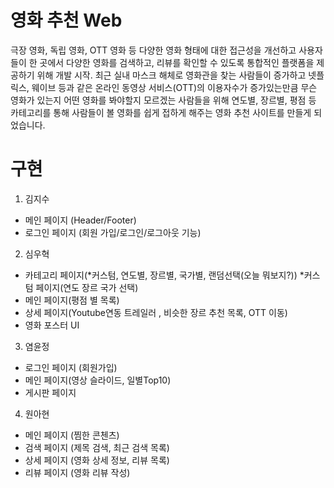 # 영화 추천 Web
극장 영화, 독립 영화, OTT 영화 등 다양한 영화 형태에 대한 접근성을 개선하고
사용자들이 한 곳에서 다양한 영화를 검색하고, 리뷰를 확인할 수 있도록 통합적인 플랫폼을 제공하기 위해 개발 시작.
최근 실내 마스크 해체로 영화관을 찾는 사람들이 증가하고 넷플릭스, 웨이브 등과 같은 온라인 동영상 서비스(OTT)의 이용자수가 증가있는만큼
무슨 영화가 있는지 어떤 영화를 봐야할지 모르겠는 사람들을 위해 연도별, 장르별, 평점 등 카테고리를 통해 사람들이 볼 영화를 쉽게 접하게 해주는 영화 추천 사이트를 만들게 되었습니다. 

# 구현
1. 김지수
  - 메인 페이지 (Header/Footer)
  - 로그인 페이지 (회원 가입/로그인/로그아웃 기능)
2. 심우혁
  - 카테고리 페이지(*커스텀, 연도별, 장르별, 국가별, 랜덤선택(오늘 뭐보지?))
    *커스텀 페이지(연도 장르 국가 선택)
  - 메인 페이지(평점 별 목록)
  - 상세 페이지(Youtube연동 트레일러 , 비슷한 장르 추천 목록, OTT 이동)
  - 영화 포스터 UI
3. 염윤정
  - 로그인 페이지 (회원가입)
  - 메인 페이지(영상 슬라이드, 일별Top10)
  - 게시판 페이지

4. 원아현
  - 메인 페이지 (찜한 콘첸츠)
  - 검색 페이지 (제목 검색, 최근 검색 목록)
  - 상세 페이지 (영화 상세 정보, 리뷰 목록)
  - 리뷰 페이지 (영화 리뷰 작성)